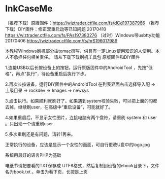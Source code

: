 # InkCaseMe


（推荐下载）原版固件：https://wiztrader.ctfile.com/fs/dCd197387966
（推荐下载）DIY固件：修正双重启动等已知问题 20170410 https://wiztrader.ctfile.com/fs/PAs197383276
       （过时）Windows带usbtty功能  20170406 https://wiztrader.ctfile.com/fs/hrS196017989


本教程Windows刷机部分由tomac撰写，供具有一定Linux使用知识的人使用。本人不承担任何相关责任。
   请从下载下载刷机工具包 原版固件和DIY固件 

1.连接USB以后长按设备上的按钮，运行原版固件中的AndroidTool ，先按"低格"，再点"执行"，待设备重启后执行下步。

2.再次长按设备，运行DIY固件中的AndroidTool 在列表界面右击选择导入配  => 上级目录 => rockdev => Images => newsys 

3.点击执行。如果顺利就刷好了。如果遇到system校验失败，可以把上面的勾都去掉，继续刷user，在高级中“重启设备”，可能就好了。

4.如果重启后，不显示女性图片，连接电脑有两个盘符，请重刷 system 和 user 。只出现一个请重刷user .

5.多次重刷还是有问题，请转1再来。


正常执行的设备，应该是显示一个女性的画面，可自行更改U盘中的logo.jpg 

系统用最好的语言PHP为基础

电纸书请把要看的TXT保存成  UTF8格式，然后复制到设备的ebook目录下，文件名为book.txt 。单击为看下页，长按是上页
